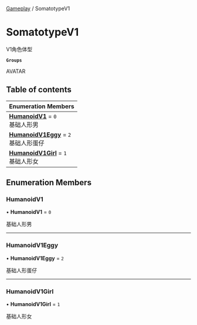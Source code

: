 [Gameplay](../modules/Gameplay.Gameplay.md) / SomatotypeV1

# SomatotypeV1 <Badge type="tip" text="Enumeration" /> <Score text="SomatotypeV1" />

V1角色体型

**`Groups`**

AVATAR

## Table of contents

| Enumeration Members |
| :-----|
| **[HumanoidV1](Gameplay.SomatotypeV1.md#humanoidv1)** = ``0`` <br> 基础人形男|
| **[HumanoidV1Eggy](Gameplay.SomatotypeV1.md#humanoidv1eggy)** = ``2`` <br> 基础人形蛋仔|
| **[HumanoidV1Girl](Gameplay.SomatotypeV1.md#humanoidv1girl)** = ``1`` <br> 基础人形女|

## Enumeration Members

### HumanoidV1 <Score text="HumanoidV" /> 

• **HumanoidV1** = ``0``

基础人形男

___

### HumanoidV1Eggy <Score text="HumanoidV" /> 

• **HumanoidV1Eggy** = ``2``

基础人形蛋仔

___

### HumanoidV1Girl <Score text="HumanoidV" /> 

• **HumanoidV1Girl** = ``1``

基础人形女
